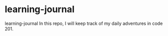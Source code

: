 # learning-journal
learning-journal
In this repo, I will keep track of my daily adventures in code 201.
